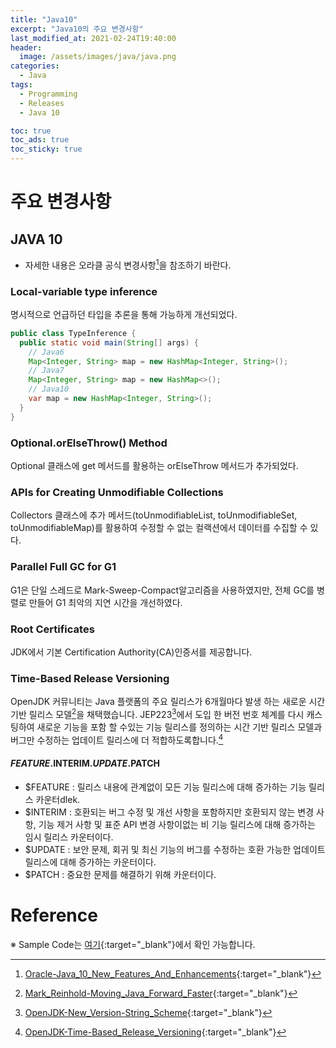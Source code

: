 ```yaml
---
title: "Java10"
excerpt: "Java10의 주요 변경사항"
last_modified_at: 2021-02-24T19:40:00
header:
  image: /assets/images/java/java.png
categories:
  - Java
tags:
  - Programming
  - Releases
  - Java 10

toc: true
toc_ads: true
toc_sticky: true
---
```

# 주요 변경사항
## JAVA 10
- 자세한 내용은 오라클 공식 변경사항[^Java10]을 참조하기 바란다.

### Local-variable type inference
명시적으로 언급하던 타입을 추론을 통해 가능하게 개선되었다.
```java
public class TypeInference {
  public static void main(String[] args) {
    // Java6
    Map<Integer, String> map = new HashMap<Integer, String>();
    // Java7
    Map<Integer, String> map = new HashMap<>();
    // Java10
    var map = new HashMap<Integer, String>();
  }
}
```

### Optional.orElseThrow() Method
Optional 클래스에 get 메서드를 활용하는 orElseThrow 메서드가 추가되었다.

### APIs for Creating Unmodifiable Collections
Collectors 클래스에 추가 메서드(toUnmodifiableList, toUnmodifiableSet, toUnmodifiableMap)를 활용하여 수정할 수 없는 컬랙션에서 데이터를 수집할 수 있다.

### Parallel Full GC for G1
G1은 단일 스레드로 Mark-Sweep-Compact알고리즘을 사용하였지만, 전체 GC를 병렬로 만들어 G1 최악의 지연 시간을 개선하였다.

### Root Certificates
JDK에서 기본 Certification Authority(CA)인증서를 제공합니다.

### Time-Based Release Versioning
OpenJDK 커뮤니티는 Java 플랫폼의 주요 릴리스가 6개월마다 발생 하는 새로운 시간 기반 릴리스 모델[^ReleaseModel]을 채택했습니다. JEP223[^JEP223]에서 도입 한 버전 번호 체계를 다시 캐스팅하여 새로운 기능을 포함 할 수있는 기능 릴리스를 정의하는 시간 기반 릴리스 모델과 버그만 수정하는 업데이트 릴리스에 더 적합하도록합니다.[^JEP322]

#### $FEATURE.$INTERIM.$UPDATE.$PATCH
- $FEATURE : 릴리스 내용에 관계없이 모든 기능 릴리스에 대해 증가하는 기능 릴리스 카운터dlek.
- $INTERIM : 호환되는 버그 수정 및 개선 사항을 포함하지만 호환되지 않는 변경 사항, 기능 제거 사항 및 표준 API 변경 사항이없는 비 기능 릴리스에 대해 증가하는 임시 릴리스 카운터이다.
- $UPDATE : 보안 문제, 회귀 및 최신 기능의 버그를 수정하는 호환 가능한 업데이트 릴리스에 대해 증가하는 카운터이다.
- $PATCH : 중요한 문제를 해결하기 위해 카운터이다.

# Reference
[^Java10]: [Oracle-Java_10_New_Features_And_Enhancements](https://www.oracle.com/java/technologies/javase/10-relnote-issues.html#NewFeature){:target="_blank"}
[^ReleaseModel]: [Mark_Reinhold-Moving_Java_Forward_Faster](https://mreinhold.org/blog/forward-faster){:target="_blank"}
[^JEP223]: [OpenJDK-New_Version-String_Scheme](http://openjdk.java.net/jeps/223){:target="_blank"}
[^JEP322]: [OpenJDK-Time-Based_Release_Versioning](http://openjdk.java.net/jeps/322){:target="_blank"}

※ Sample Code는 [여기](https://github.com/GracefulSoul/java/tree/master/src/main/java/java10){:target="_blank"}에서 확인 가능합니다.